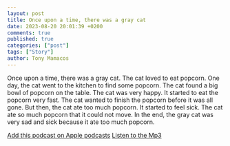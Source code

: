 ```yaml
---
layout: post
title: Once upon a time, there was a gray cat
date: 2023-08-20 20:01:39 +0200
comments: true
published: true
categories: ["post"]
tags: ["Story"]
author: Tony Mamacos
---
```

Once upon a time, there was a gray cat. The cat loved to eat popcorn. One day, the cat went to the kitchen to find some popcorn.
The cat found a big bowl of popcorn on the table. The cat was very happy. It started to eat the popcorn very fast. The cat wanted to finish the popcorn before it was all gone.
But then, the cat ate too much popcorn. It started to feel sick. The cat ate so much popcorn that it could not move. In the end, the gray cat was very sad and sick because it ate too much popcorn.

[Add this podcast on Apple podcasts](https://podcasts.apple.com/us/podcast/ai-daily-short-story/id1703394839)
[Listen to the Mp3](../media/2023-08-20-once-upon-a-time,-there-was-a-gray-cat.txt.mp3)